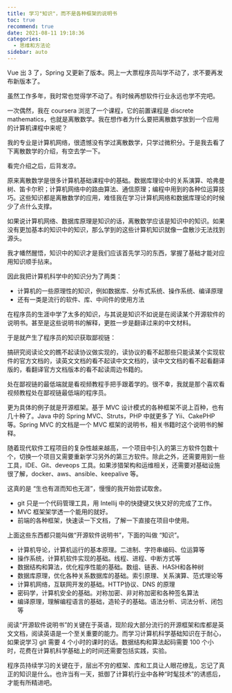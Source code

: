 ```yaml
---
title: 学习"知识"，而不是各种框架的说明书
toc: true
recommend: true
date: 2021-08-11 19:18:36
categories:
  - 思维和方法论
sidebar: auto
---
```


Vue 出 3 了，Spring 又更新了版本。网上一大票程序员叫学不动了，求不要再发布新版本了。

虽然工作多年，我时常也觉得学不动了。有时候再想软件行业永远也学不完吧。

一次偶然，我在 coursera 浏览了一个课程，它的前置课程是 discrete mathematics，也就是离散数学。我在想作者为什么要把离散数学放到一个应用的计算机课程中来呢？

我的专业是计算机网络，很遗憾没有学过离散数学，只学过微积分。于是我去看了下离散数学的介绍，有空去学一下。

看完介绍之后，后背发凉。

原来离散数学是很多计算机基础课程中的基础。数据库理论中的关系演算、哈弗曼树、笛卡尔积；计算机网络中的路由算法、通信原理；编程中用到的各种位运算技巧。这些知识都是离散数学的应用，难怪我在学习计算机网络和数据库理论的时候少了点什么支撑。

如果说计算机网络、数据库原理是知识的话，离散数学应该是知识中的知识。如果没有更加基本的知识中的知识，那么学到的这些计算机知识就像一盘散沙无法找到源头。

我才幡然醒悟，知识中的知识才是我们应该首先学习的东西，掌握了基础才能对应用知识顺手拈来。

因此我把计算机科学中的知识分为了两类：

- 计算机的一些原理性的知识，例如数据库、分布式系统、操作系统、编译原理
- 还有一类是流行的软件、库、中间件的使用方法

在程序员的生涯中学了太多的知识，与其说是知识不如说是在阅读某个开源软件的说明书。甚至是这些说明书的解释，更胜一步是翻译过来的中文材料。

于是就产生了程序员的知识获取鄙视链：

搞研究阅读论文的瞧不起读协议做实现的，读协议的看不起那些只能读某个实现软件的官方文档的，读英文文档的看不起读中文文档的，读中文文档的看不起看翻译版的，看翻译官方文档版本的看不起读周边书籍的。

处在鄙视链的最低端就是看视频教程手把手跟着学的。很不幸，我就是那个喜欢看视频教程处在鄙视链最低端的程序员。

更为具体的例子就是开源框架。基于 MVC 设计模式的各种框架不说上百种，也有几十种了。Java 中的 Spring MVC、Struts，PHP 中就更多了 Yii、CakePHP 等。Spring MVC 的文档是一个 MVC 框架的说明书，相关书籍时这个说明书的解释。

随着现代软件工程项目的复杂性越来越高，一个项目中引入的第三方软件包数十个，切换一个项目又需要重新学习另外的第三方软件。除此之外，还需要用到一些工具，IDE、Git、deveops 工具。如果涉猎架构和运维相关，还需要对基础设施很了解，docker、aws、ansible、keepalive 等。

这真的是 “生也有涯而知也无涯”，慢慢的我开始尝试取舍。



- git 只是一个代码管理工具，用 Intellij 中的快捷键又快又好的完成了工作。
- MVC 框架架学透一个能用的就好。
- 前端的各种框架，快速读一下文档，了解一下直接在项目中使用。



上面这些东西都只能叫做“开源软件说明书”，下面的叫做 “知识”。



- 计算机导论，计算机运行的基本原理。二进制、字符串编码、位运算等
- 操作系统，计算机软件实现的基础。线程、进程、中断方式等
- 数据结构和算法，优化程序性能的基础。数组、链表、HASH和各种树
- 数据库原理，优化各种关系数据库的基础。索引原理、关系演算、范式理论等
- 计算机网络，互联网开发的基础。HTTP协议、DNS 的原理
- 密码学，计算机安全的基础。对称加密、非对称加密和各种签名算法
- 编译原理，理解编程语言的基础，造轮子的基础。语法分析、词法分析、闭包等



阅读“开源软件说明书”的关键在于英语，现阶段大部分流行的开源框架和库都是英文文档，阅读英语是一个至关重要的能力。而学习计算机科学基础知识在于耐心，如果说学习 git 需要 4 个小时的课时的话。数据结构和算法起码需要 100 个小时，花费在计算机科学基础上的时间还需要包括实践，实验。



程序员持续学习的关键在于，层出不穷的框架、库和工具让人眼花缭乱，忘记了真正的知识是什么。也许当有一天，抵御了计算机行业中各种“时髦技术”的诱惑后，才能有所精进吧。



